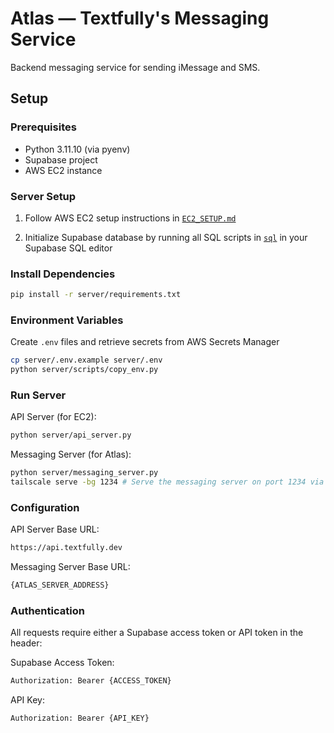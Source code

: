 # Atlas — Textfully's Messaging Service

Backend messaging service for sending iMessage and SMS.

## Setup

### Prerequisites

- Python 3.11.10 (via pyenv)
- Supabase project
- AWS EC2 instance

### Server Setup

1. Follow AWS EC2 setup instructions in [`EC2_SETUP.md`](./EC2_SETUP.md)

2. Initialize Supabase database by running all SQL scripts in [`sql`](./sql) in your Supabase SQL editor

### Install Dependencies

```sh
pip install -r server/requirements.txt
```

### Environment Variables

Create `.env` files and retrieve secrets from AWS Secrets Manager

```sh
cp server/.env.example server/.env
python server/scripts/copy_env.py
```

### Run Server

API Server (for EC2):

```sh
python server/api_server.py
```

Messaging Server (for Atlas):

```sh
python server/messaging_server.py
tailscale serve -bg 1234 # Serve the messaging server on port 1234 via Tailscale
```

### Configuration

API Server Base URL:

```sh
https://api.textfully.dev
```

Messaging Server Base URL:

```sh
{ATLAS_SERVER_ADDRESS}
```

### Authentication

All requests require either a Supabase access token or API token in the header:

Supabase Access Token:

```sh
Authorization: Bearer {ACCESS_TOKEN}
```

API Key:

```sh
Authorization: Bearer {API_KEY}
```
